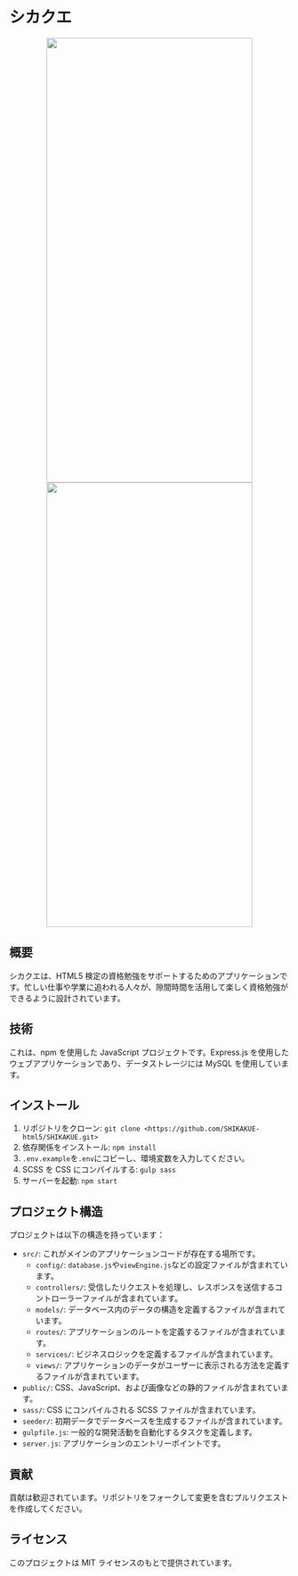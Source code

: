 # シカクエ

<p align="center">
  <img src="https://cdn.discordapp.com/attachments/1082524923102248980/1197382152392806400/image.png?ex=65bb1007&is=65a89b07&hm=fb60056f14daab7d8ac8b18de9663ad777a19e4ae6ce0204942c85c817cac1d8&" width="370" height="797" />
  <img src="https://cdn.discordapp.com/attachments/1082524923102248980/1197383768927916074/image.png?ex=65bb1188&is=65a89c88&hm=396cf9fce498c658601289a5b2acb5719adb135489349e81abd91d06a6d2c857&" width="370" height="797"/>
</p>

## 概要

シカクエは、HTML5 検定の資格勉強をサポートするためのアプリケーションです。忙しい仕事や学業に追われる人々が、隙間時間を活用して楽しく資格勉強ができるように設計されています。

## 技術

これは、npm を使用した JavaScript プロジェクトです。Express.js を使用したウェブアプリケーションであり、データストレージには MySQL を使用しています。

## インストール

1. リポジトリをクローン: `git clone <https://github.com/SHIKAKUE-html5/SHIKAKUE.git>`
2. 依存関係をインストール: `npm install`
3. `.env.example`を`.env`にコピーし、環境変数を入力してください。
4. SCSS を CSS にコンパイルする: `gulp sass`
5. サーバーを起動: `npm start`

## プロジェクト構造

プロジェクトは以下の構造を持っています：

- `src/`: これがメインのアプリケーションコードが存在する場所です。
  - `config/`: `database.js`や`viewEngine.js`などの設定ファイルが含まれています。
  - `controllers/`: 受信したリクエストを処理し、レスポンスを送信するコントローラーファイルが含まれています。
  - `models/`: データベース内のデータの構造を定義するファイルが含まれています。
  - `routes/`: アプリケーションのルートを定義するファイルが含まれています。
  - `services/`: ビジネスロジックを定義するファイルが含まれています。
  - `views/`: アプリケーションのデータがユーザーに表示される方法を定義するファイルが含まれています。
- `public/`: CSS、JavaScript、および画像などの静的ファイルが含まれています。
- `sass/`: CSS にコンパイルされる SCSS ファイルが含まれています。
- `seeder/`: 初期データでデータベースを生成するファイルが含まれています。
- `gulpfile.js`: 一般的な開発活動を自動化するタスクを定義します。
- `server.js`: アプリケーションのエントリーポイントです。

## 貢献

貢献は歓迎されています。リポジトリをフォークして変更を含むプルリクエストを作成してください。

## ライセンス

このプロジェクトは MIT ライセンスのもとで提供されています。
